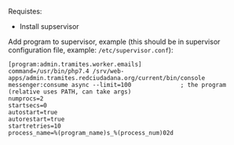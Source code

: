 
Requistes:
  - Install supservisor


Add program to supervisor, example (this should be in supervisor configuration file, example: `/etc/supervisor.conf`):
```
[program:admin.tramites.worker.emails]
command=/usr/bin/php7.4 /srv/web-apps/admin.tramites.redciudadana.org/current/bin/console messenger:consume async --limit=100              ; the program (relative uses PATH, can take args)
numprocs=2
startsecs=0
autostart=true
autorestart=true
startretries=10
process_name=%(program_name)s_%(process_num)02d
```
